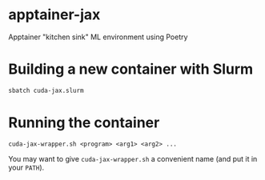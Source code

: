 # apptainer-jax
Apptainer "kitchen sink" ML environment using Poetry

# Building a new container with Slurm

```bash
sbatch cuda-jax.slurm
```

# Running the container

```
cuda-jax-wrapper.sh <program> <arg1> <arg2> ...
```

You may want to give `cuda-jax-wrapper.sh` a convenient name (and put it in your `PATH`).
